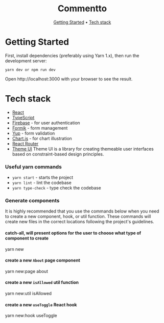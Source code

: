 <div align="center">
  <h1>Commentto</h1>
  <p>
    <a href="#getting-started">Getting Started</a>
     • <a href="#tech-stack">Tech stack</a>
  </p>
</div>

# Getting Started

First, install dependencies (preferably using Yarn 1.x), then run the development server:

`yarn dev or npm run dev`

Open http://localhost:3000 with your browser to see the result.

# Tech stack

- [React](https://reactjs.org/)
- [TypeScript](https://www.typescriptlang.org/)
- [Firebase](https://firebase.google.com/) - for user authentication
- [Formik](https://formik.org/) - form management
- [Yup](https://github.com/jquense/yup) - form validation
- [Chart.js](https://www.chartjs.org/docs/latest/) - for chart illustration
- [React Router](https://reactrouter.com/web/guides/quick-start)
- [Theme UI](https://theme-ui.com/)
  Theme UI is a library for creating themeable user interfaces based on constraint-based design principles.

### Useful yarn commands

- `yarn start` - starts the project
- `yarn lint` - lint the codebase
- `yarn type-check` - type check the codebase

### Generate components

It is highly recommended that you use the commands below when you need to create a new component, hook, or util function.
These commands will create new files in the correct locations following the project's guidelines.

#### catch-all, will present options for the user to choose what type of component to create

yarn new

#### create a new `About` page component

yarn new:page about

#### create a new `isAllowed` util function

yarn new:util isAllowed

#### create a new `useToggle` React hook

yarn new:hook useToggle
